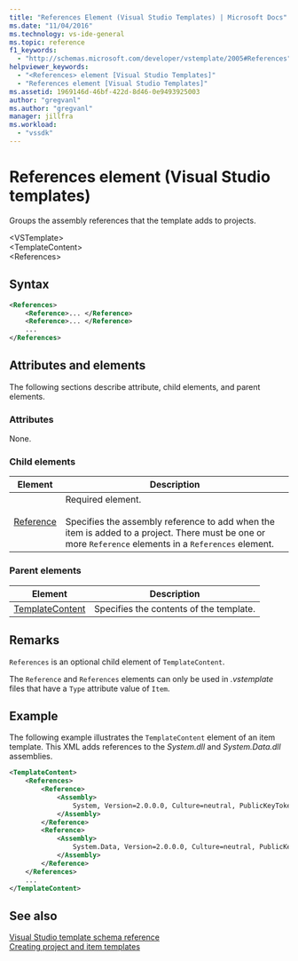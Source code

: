 ```yaml
---
title: "References Element (Visual Studio Templates) | Microsoft Docs"
ms.date: "11/04/2016"
ms.technology: vs-ide-general
ms.topic: reference
f1_keywords: 
  - "http://schemas.microsoft.com/developer/vstemplate/2005#References"
helpviewer_keywords: 
  - "<References> element [Visual Studio Templates]"
  - "References element [Visual Studio Templates]"
ms.assetid: 1969146d-46bf-422d-8d46-0e9493925003
author: "gregvanl"
ms.author: "gregvanl"
manager: jillfra
ms.workload: 
  - "vssdk"
---
```

# References element (Visual Studio templates)
Groups the assembly references that the template adds to projects.  
  
 \<VSTemplate>  
 \<TemplateContent>  
 \<References>  
  
## Syntax  
  
```xml  
<References>  
    <Reference>... </Reference>  
    <Reference>... </Reference>  
    ...  
</References>  
```  
  
## Attributes and elements  
 The following sections describe attribute, child elements, and parent elements.  
  
### Attributes  
 None.  
  
### Child elements  
  
|Element|Description|  
|-------------|-----------------|  
|[Reference](../extensibility/reference-element-visual-studio-templates.md)|Required element.<br /><br /> Specifies the assembly reference to add when the item is added to a project. There must be one or more `Reference` elements in a `References` element.|  
  
### Parent elements  
  
|Element|Description|  
|-------------|-----------------|  
|[TemplateContent](../extensibility/templatecontent-element-visual-studio-templates.md)|Specifies the contents of the template.|  
  
## Remarks  
 `References` is an optional child element of `TemplateContent`.  
  
 The `Reference` and `References` elements can only be used in *.vstemplate* files that have a `Type` attribute value of `Item`.  
  
## Example  
 The following example illustrates the `TemplateContent` element of an item template. This XML adds references to the *System.dll* and *System.Data.dll* assemblies.  
  
```xml  
<TemplateContent>  
    <References>  
        <Reference>  
            <Assembly>  
                System, Version=2.0.0.0, Culture=neutral, PublicKeyToken=b77a5c561934e089  
            </Assembly>  
        </Reference>  
        <Reference>  
            <Assembly>  
                System.Data, Version=2.0.0.0, Culture=neutral, PublicKeyToken=b77a5c561934e089  
            </Assembly>  
        </Reference>  
    </References>  
    ...  
</TemplateContent>  
```  
  
## See also  
 [Visual Studio template schema reference](../extensibility/visual-studio-template-schema-reference.md)   
 [Creating project and item templates](../ide/creating-project-and-item-templates.md)
